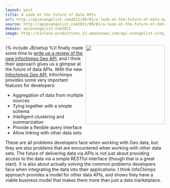 ```yaml
---
layout: post
title: A Look at the Future of Data APIs
url: http://apievangelist.com2011/09/01/a-look-at-the-future-of-data-apis/
source: http://apievangelist.com2011/09/01/a-look-at-the-future-of-data-apis/
domain: apievangelist.com2011
image: http://kinlane-productions.s3.amazonaws.com/api-evangelist-site/blog/infochimps-logo.jpg
---
```

{% include JB/setup %}<img src="http://kinlane-productions.s3.amazonaws.com/api-evangelist/infochimps/infochimps-logo.jpg"  width="250" align="right" />I finally made some time to <a title="write up a review of the new Infochimps Geo API" href="http://blog.apievangelist.com/2011/09/01/centralized-geo-data-with-infochimps-new-api/">write up a review of the new Infochimps Geo API</a>, and I think their approach gives us a glimpse at the future of data APIs.
With the new <a title="Infochimps Geo API" href="http://www.infochimps.com/apis/geo">Infochimps Geo API</a>, Infochimps provides some very important features for developers:
<ul>
     <li>Aggregation of data from multiple sources
     </li>
     <li>Tying together with a simple schema
     </li>
     <li>Intelligent clustering and summarization
     </li>
     <li>Provide a flexible query interface
     </li>
     <li>Allow linking with other data sets
     </li>
</ul>These are all problems developers face when working with Geo data, but they are also problems that are encountered when working with other data sets.
The future of delivering data via APIs is not just about providing access to the data via a simple RESTful interface (though that is a great start). It is also about actually solving the common problems developers face when integrating the data into their applications.
I think InfoChimps approach provides a model for other data APIs, and shows they have a viable business model that makes them more than just a data marketplace.
